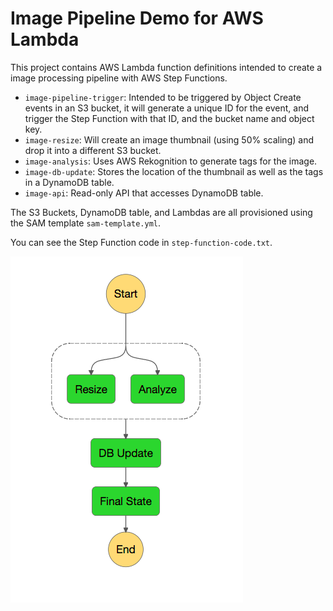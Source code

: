 # Image Pipeline Demo for AWS Lambda

This project contains AWS Lambda function definitions intended to create a image processing pipeline with AWS Step Functions.

* `image-pipeline-trigger`: Intended to be triggered by Object Create events in an S3 bucket, it will generate a unique ID for the event, and trigger the Step Function with that ID, and the bucket name and object key.
* `image-resize`: Will create an image thumbnail (using 50% scaling) and drop it into a different S3 bucket.
* `image-analysis`: Uses AWS Rekognition to generate tags for the image.
* `image-db-update`: Stores the location of the thumbnail as well as the tags in a DynamoDB table.
* `image-api`: Read-only API that accesses DynamoDB table.

The S3 Buckets, DynamoDB table, and Lambdas are all provisioned using the SAM template `sam-template.yml`.

You can see the Step Function code in `step-function-code.txt`.

![](step_function_graph.png)
